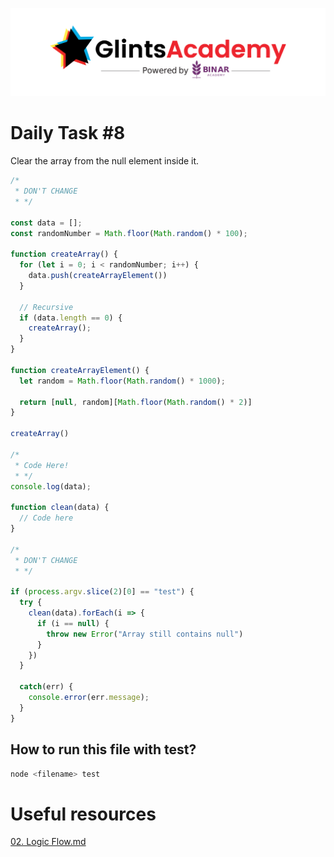 ![GlintsXBinar](../../../.assets/BinarXGlints.png)

# Daily Task #8

Clear the array from the null element inside it.

```js
/*
 * DON'T CHANGE
 * */

const data = [];
const randomNumber = Math.floor(Math.random() * 100);

function createArray() {
  for (let i = 0; i < randomNumber; i++) {
    data.push(createArrayElement())
  }

  // Recursive
  if (data.length == 0) {
    createArray();
  }
}

function createArrayElement() {
  let random = Math.floor(Math.random() * 1000);

  return [null, random][Math.floor(Math.random() * 2)]
}

createArray()

/*
 * Code Here!
 * */
console.log(data);

function clean(data) {
  // Code here
}

/*
 * DON'T CHANGE
 * */

if (process.argv.slice(2)[0] == "test") {
  try {
    clean(data).forEach(i => {
      if (i == null) {
        throw new Error("Array still contains null")
      }
    })
  }

  catch(err) {
    console.error(err.message);
  }
}
```

## How to run this file with test?

```bash
node <filename> test
```

# Useful resources

[02. Logic Flow.md](../02.%20Logic%20Flow.md)